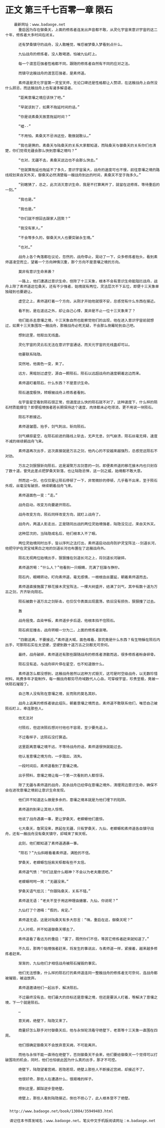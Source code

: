 # 正文 第三千七百零一章 陨石
        最新网址：www.badaoge.net
          重启因为存在御桑天，上面的修炼者连发出声音都不敢，从灵化宇宙来意识宇宙的这二十年，修炼者大多时间在闭关。
      
          还有梦桑镇守的战舟，没人敢睡觉，唯恐被梦桑入梦看到点什么。
      
          九仙战舟的修炼者，没人敢喝酒，怕被九仙盯上。
      
          每一个渡苦厄强者性格都不同，跟随的修炼者自然有不同的应对之法。
      
          而镇守这艘战舟的渡苦厄强者，是素师道。
      
          素师道是灵化宇宙第一灵宝天师，无论口碑还是性格都让人赞颂，在这艘战舟上自然没什么顾忌，而这艘战舟上也有诸多解语者。
      
          “距离意壤之境应该快了吧。”
      
          “早就该到了，如果不拖延时间的话。”
      
          “你是说素桑天故意拖延时间？”
      
          “嘘--”
      
          “不用怕，素桑天不忌讳这些，敢做就敢认…”
      
          “我也是猜的，素桑天与陆桑天的关系大家都知道，而陆桑天与御桑天的关系你们也清楚，你们觉得无疆会那么快到意壤之境吗？”
      
          “也对，无疆不去，素桑天这边也不会那么快去。”
      
          “但就算拖延也拖延不了多久，意识宇宙虽大，战舟的速度可也不慢，前往意壤之境的路线规划来自天外天，御桑天必然清楚每一艘战舟到达的时间，素桑天不至于拖多久。”
      
          “别瞎猜了，总之，此次消灭意识生命，我是不打算离开了，就留在这修炼，等待重启的一刻。”
      
          “我也是。”
      
          “我也是。”
      
          “你们就不想回去跟家人团聚？”
      
          “我没有家人。”
      
          “不会等多久的，御桑天大人也要突破永生境。”
      
          “也对…”
      
          战舟上各个角落都在议论，忽然的，战舟停止，晃动了一下，众多修炼者抬头，看到素师道凌空而立，望着一个方向神情沉重，那个方向不是意壤之境的方向。
      
          莫非有意识生命来袭？
      
          一路上，他们遭遇过意识生命，但除了十三天象，根本不会有意识生命能阻拦战舟，战舟上除了素师道这位桑天，还有不少强者，始境就有两位，灵法层次不下五位，即便十三天象单独碰到也要避让。
      
          虚空之上，素师道盯着一个方向，从刚才开始他就很不安，总感觉有什么东西在接近。
      
          看不到，是在遥远之外，却让自己心悸，莫非是不止一位十三天象来了？
      
          他们能杀去意壤之境，十三天象自然也能察觉他们的出现，他在进入意识宇宙前就想过，如果十三天象围攻一艘战舟，那艘战舟必死无疑，不会那么倒霉轮到自己吧。
      
          想到这里，他取出无线蛊。
      
          灵化宇宙的灵云石无法在意识宇宙通话，而天元宇宙的无线蛊却可以。
      
          他要联系陆隐。
      
          突然地，他面色一变，来了。
      
          远方，黑暗划过虚空，源自一颗陨石，陨石以远超战舟的速度朝着这边而来。
      
          素师道盯着陨石，什么东西？不是意识生命。
      
          陨石速度极快，转眼被战舟上修炼者看到。
      
          在宇宙星空看到陨石很正常，但速度这么快的陨石就不对了，这种速度下，什么样的陨石材质能撑住？即便祖境强者若长期保持这个速度，肉体都未必吃得消，更不用说一块陨石。
      
          陨石不断接近。
      
          素师道皱眉，抬手，剑气刺出，斩向陨石。
      
          剑气横掠星空，在陨石前进的路线上斩去，无声无息，剑气崩溃，陨石丝毫无碍，速度不减的继续朝战舟飞来。
      
          素师道再次出手，这次直接就是万古之剑，他内心的不安越来越强烈，总感觉这陨石不对劲。
      
          万古之剑狠狠斩向陨石，这是凝聚万古剑意的一剑，即便素师道的移花接木内也只封存了数十道，曾凭此差点把梦桑天斩落，也让陆隐忌惮，这一剑之威，始境都不敢大意。
      
          然而这一剑，也仅仅是让陨石停顿了一下，非常微妙的停顿，几乎看不出来，至于陨石外观，丝毫没有破损，继续朝着战舟飞来。
      
          素师道面色一变：“走。”
      
          战舟启动，改变方向要避开陨石。
      
          战舟改变方向，陨石同样改变方向，就盯上战舟了。
      
          战舟内，两道人影走出，正是随同出战的两位灵始境强者，陆隐没见过，来自天外天。
      
          这种层次的，当陆隐成名后，他们根本入不了眼。
      
          两位灵始境同时出手，皆以序列之法打出，素师道启动战舟防护灵宝阵法--剑道长河，他把守护在灵宝域黑白之地的剑道长河也布置在了这艘战舟外。
      
          陨石无视两位始境出手，狠狠撞在剑道长河之上，将剑道长河破碎。
      
          素师道厉喝：“什么人？”他看到一只眼睛，充满了狂躁与狰狞。
      
          陨石内，眼睛转动，盯向素师道，毫无感情，一根根血丝蔓延，朝着素师道而去。
      
          素师道直接施展了移花接木灵宝阵法，一棵大树盛开，结满了剑气，其中有数十道为万古之剑，齐齐斩向陨石。
      
          陨石被数十道万古之剑斩击，也仅仅令表面出现震荡，依旧没有损伤，狠狠撞了过去。
      
          轰
      
          战舟摇曳，血染甲板，素师道步步后退，他根本挡不住陨石。
      
          陨石疯狂撞击，战舟转眼一分为二，上面的修炼者哀嚎。
      
          “四散逃离，不要接近。”素师道大喊，面色难看，那究竟是什么东西？有生物躲在陨石内出手，可那陨石实在太坚硬，坚硬到数十道万古之剑都无可奈何。
      
          最终，战舟破碎，素师道还有那些跟随战舟的修炼者溃散而逃，很多修炼者粉身碎骨。
      
          陨石没有追，与战舟碎片停在星空，也不知道做什么。
      
          素师道怎么都没想到，这艘战舟居然以这种方式毁灭，这可是时空级战舟，以无数珍惜材料，耗费多年才能制作，每一艘战舟都穷尽舟域数代人心血，可穿梭宇宙，珍贵至极，竟被一块陨石摧毁了。
      
          自己等人没有败在意壤之境，反而败的莫名其妙。
      
          战舟上逃离的修炼者彼此组队，朝着意壤之境而去，素师道不敢联系他们，唯恐自己被陨石盯上，牵连那些人。
      
          他无法对
      
          付陨石，但这块陨石想对付他也不容易，至少要先追上。
      
          不过看样子，这陨石没打算追。
      
          这里距离意壤之境不远，不等待战舟的话，素师道很快就能过去。
      
          他认准意壤之境方向，一步踏出，消失。
      
          一段时间后，素师道看到了意壤之境。
      
          出乎预料，意壤之境让每一个第一次看到的人都惊讶。
      
          除了无疆与素师道的战舟，其余战舟已经停在意壤之境外，清理周边意识生命，确保不会在进攻意壤之境前让意识生命发现。
      
          他们并不知道这么做是多余的，意壤之境本就是为他们埋下的陷阱。
      
          素师道的到来让其他人惊愕。
      
          他说了战舟遇袭一事，更让梦桑天，老蝾螈他们震惊。
      
          七大桑天，詹冥没来，原起在无疆，只有梦桑天，九仙，老蝾螈和素师道各自镇守战舟，还有一艘战舟没有桑天镇守，却喊来了紫天枢。
      
          此刻，他们都知道了素师道遇袭一事。
      
          “陨石？”九仙斜眼看着素师道，满脸的不信。
      
          梦桑天，老蝾螈包括紫天枢都有些不太信。
      
          素师道气愤：“你们这是什么眼神？不会以为老夫撒谎吧。”
      
          老蝾螈呵呵一笑：“无疆没来。”
      
          梦桑天语气低沉：“你跟陆桑天，关系不错。”
      
          素师道无语：“老夫不至于用这种理由搪塞，九仙，你说呢？”
      
          九仙打了个酒嗝：“假的，肯定。”
      
          素师道无语，这是对陆桑天有多大怨言：“咦，重启在这，御桑天呢？”
      
          几人对视，并不知道御桑天哪去了。
      
          素师道看了看远方的重启：“罢了，既然你们不信，等其它修炼者赶来就知道了。”
      
          不久后，那两个始境强者赶来，将发生的事说出，与素师道一样，紧接着，越来越多修炼者赶来。
      
          渐渐的，九仙他们才相信战舟被陨石摧毁的事实。
      
          他们无法想象，什么样的陨石打的素师道连同一整艘战舟的修炼者无可奈何，连战舟都被摧毁，被迫放弃。
      
          素师道邀请他们一起出手，解决陨石。
      
          不过最终没有去，他们最大的目标还是意壤之境，但还是要派人盯着，等解决了意壤之境，下一个就是陨石。
      
          …
      
          意天阙，绝壁下，陆隐又来了。
      
          商量好怎么联手对付御桑天后，他与永恒轮流看守绝壁下，老首等十三天象一直围在四周。
      
          他们很确定御桑天不会放弃意天阙，不可能离开。
      
          而他与永恒不能一直待在绝壁下，否则御桑天不会来，他们要给御桑天一个觉得可以打破围攻的机会，同时，他们也怕彼此因为什么真的出手，那才不可控。
      
          绝壁下，陆隐望着宫阙，若隐若现，绝壁上那些人不断接近宫阙，却接近不了。
      
          他很好奇，那些人在遭遇什么，很艰难的样子。
      
          想到这里，脚踩逆步登绝壁。
      
          绝壁上，那些人看到陆隐接近，倒也不担心了，此人根本登不了绝壁。
      
      
      http://www.badaoge.net/book/13084/35949483.html
      
      请记住本书首发域名：www.badaoge.net。笔尖中文手机版阅读网址：m.badaoge.net
